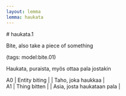 ```yaml
---
layout: lemma
lemma: haukata
---
```


<div class="sense">
# <span class="sensename">haukata.1</span>

<span class="description">Bite, also take a piece of something</span>

(tags: model:bite.01)

<span class="description">Haukata, puraista, myös ottaa pala jostakin</span>

A0 | Entity biting |   | Taho, joka haukkaa |  
A1 | Thing bitten |   | Asia, josta haukataan pala |  

</div>

